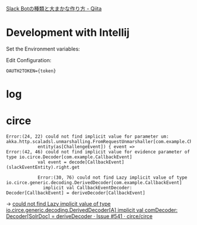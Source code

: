 [Slack Botの種類と大まかな作り方 - Qiita](https://qiita.com/namutaka/items/233a83100c94af033575)


# Development with Intellij
Set the Environment variables:

Edit Configuration: 
```
OAUTH2TOKEN={token}
```

# log
# circe
```
Error:(24, 22) could not find implicit value for parameter um: akka.http.scaladsl.unmarshalling.FromRequestUnmarshaller[com.example.ChallengeEvent]
            entity(as[ChallengeEvent]) { event =>
Error:(42, 46) could not find implicit value for evidence parameter of type io.circe.Decoder[com.example.CallbackEvent]
            val event = decode[CallbackEvent](slackEventEntity).right.get

```

```
            Error:(30, 76) could not find Lazy implicit value of type io.circe.generic.decoding.DerivedDecoder[com.example.CallbackEvent]
              implicit val CallbackEventDecoder: Decoder[CallbackEvent] = deriveDecoder[CallbackEvent]
```
→ 
[could not find Lazy implicit value of type io.circe.generic.decoding.DerivedDecoder[A] implicit val comDecoder: Decoder[SolrDoc] = deriveDecoder · Issue #541 · circe/circe](https://github.com/circe/circe/issues/541#issuecomment-310952006)


           
